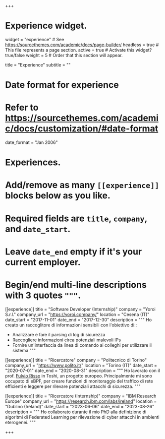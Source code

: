 +++
# Experience widget.
widget = "experience"  # See https://sourcethemes.com/academic/docs/page-builder/
headless = true  # This file represents a page section.
active = true  # Activate this widget? true/false
weight = 5  # Order that this section will appear.

title = "Experience"
subtitle = ""

# Date format for experience
#   Refer to https://sourcethemes.com/academic/docs/customization/#date-format
date_format = "Jan 2006"

# Experiences.
#   Add/remove as many `[[experience]]` blocks below as you like.
#   Required fields are `title`, `company`, and `date_start`.
#   Leave `date_end` empty if it's your current employer.
#   Begin/end multi-line descriptions with 3 quotes `"""`.

[[experience]]
  title = "Software Developer (Internship)"
  company = "Yoroi S.r.l."
  company_url = "https://yoroi.company/"
  location = "Cesena (IT)"
  date_start = "2017-11-01"
  date_end = "2017-12-30"
  description = """
  Ho creato un raccoglitore di informazioni sensibili con l'obiettivo di::
  * Analizzare e fare il parsing di log di sicurezza 
  * Raccogliere informazioni circa potenziali malevoli IPs
  * Fornire un'interfaccia da linea di comando ai colleghi per utilizzare il sistema
  """

[[experience]]
  title = "Ricercatore"
  company = "Politecnico di Torino"
  company_url = "https://www.polito.it/"
  location = "Torino (IT)"
  date_start = "2020-07-01"
  date_end = "2020-08-31"
  description = """
  Ho lavorato con il prof. [Fulvio Risso](https://fulvio.frisso.net/) in Toshi, un progetto europeo.
  Principalmente mi sono occupato di eBPF, per creare funzioni di monitoraggio del traffico di rete efficienti e leggere per rilevare potenziali attacchi di sicurezza.
  """

[[experience]]
  title = "Ricercatore (Internship)"
  company = "IBM Research Europe"
  company_url = "https://research.ibm.com/labs/ireland"
  location = "Dublino (Ireland)"
  date_start = "2023-06-06"
  date_end = "2023-08-26"
  description = """
  Ho collaborato durante il mio PhD alla definizione di algoritmi di Federated Learning per
  rilevazione di cyber attacchi in ambienti eterogenei.
  """

+++
